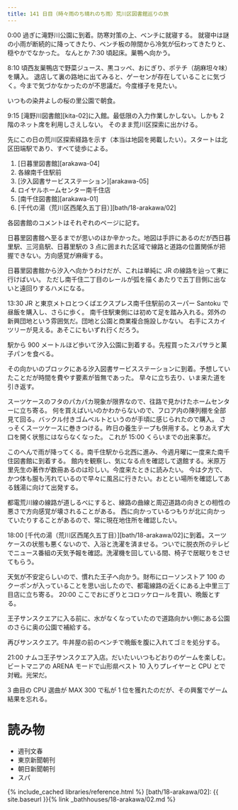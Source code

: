 ```yaml
---
title: 141 日目（時々雨のち晴れのち雨）荒川区図書館巡りの旅
---
```


0:00 過ぎに滝野川公園に到着。防寒対策の上、ベンチに就寝する。
就寝中は謎の小雨が断続的に降ってきたり、ベンチ板の隙間から冷気が伝わってきたりと、穏やかでなかった。
なんとか 7:30 頃起床。巣鴨へ向かう。

8:10 頃西友巣鴨店で野菜ジュース、黒コッペ、おにぎり、ポテチ（胡麻坦々味）を購入。
退店して裏の路地に出てみると、ゲーセンが存在していることに気づく。今まで気づかなかったのが不思議だ。今度様子を見たい。

いつもの染井よしの桜の里公園で朝食。

9:15 [滝野川図書館][kita-02]に入館。最低限の入力作業しかしない。しかも 2 階のネット席を利用しさえしない。
そのまま荒川区探索に出かける。

先にこの日の荒川区探索経路を示す（本当は地図を掲載したい）。スタートは北区田端駅であり、すべて徒歩による。

1. [日暮里図書館][arakawa-04]
2. 各線南千住駅前
3. [汐入図書サービスステーション][arakawa-05]
4. ロイヤルホームセンター南千住店
5. [南千住図書館][arakawa-01]
6. [千代の湯（荒川区西尾久五丁目）][bath/18-arakawa/02]

各図書館のコメントはそれぞれのページに記す。

日暮里図書館へ至るまでが思いのほか辛かった。地図は手許にあるのだが西日暮里駅、三河島駅、日暮里駅の 3 点に囲まれた区域で線路と道路の位置関係が把握できない。方向感覚が麻痺する。

日暮里図書館から汐入へ向かうわけだが、これは単純に JR の線路を辿って東に行けばいい。
ただし南千住二丁目のレールが弧を描くあたりで五丁目側に出ないと遠回りするハメになる。

13:30 JR と東京メトロとつくばエクスプレス南千住駅前のスーパー Santoku で昼飯を購入し、さらに歩く。
南千住駅東側には初めて足を踏み入れる。郊外の新興団地という雰囲気だ。団地と公園と商業複合施設しかない。
右手にスカイツリーが見える。あそこにもいずれ行くだろう。

駅から 900 メートルほど歩いて汐入公園に到着する。先程買ったスパサラと菓子パンを食べる。

その向かいのブロックにある汐入図書サービスステーションに到着。予想していたことだが時間を費やす要素が皆無であった。
早々に立ち去り、いま来た道を引き返す。

スーツケースのフタのパカパカ現象が限界なので、往路で見かけたホームセンターに立ち寄る。
何を買えばいいのかわからないので、フロア内の陳列棚を全部見て回る。バックル付きゴムベルトというのが手頃に感じられたので購入。
さっそくスーツケースに巻きつける。昨日の養生テープも併用する。とりあえず大口を開く状態にはならなくなった。
これが 15:00 くらいまでの出来事だ。

このへんで雨が降ってくる。南千住駅から北西に進み、今週月曜に一度来た南千住図書館に到着する。
館内を観察し、気になる点を確認して退館する。米原万里先生の著作が数冊あるのは珍しい。今度来たときに読みたい。
今は夕方で、かつ体も服も汚れているので早々に風呂に行きたい。おととい場所を確認してある銭湯に向けて出発する。

都電荒川線の線路が道しるべにすると、線路の曲線と周辺道路の向きとの相性の悪さで方向感覚が壊されることがある。
西に向かっているつもりが北に向かっていたりすることがあるので、常に現在地住所を確認したい。

18:00 [千代の湯（荒川区西尾久五丁目）][bath/18-arakawa/02]に到着。スーツケースの状態も悪くないので、入浴と洗濯を済ませる。ついでに脱衣所のテレビでニュース番組の天気予報を確認。洗濯機を回している間、椅子で居眠りをさせてもらう。

天気が不安定らしいので、慣れた王子へ向かう。財布にローソンストア 100 のクーポンが入っていることを思い出したので、都電線路の近くにある上中里三丁目店に立ち寄る。
20:00 ここでおにぎりとコロッケロールを買い、晩飯とする。

王子サンスクエアに入る前に、水がなくなっていたので道路向かい側にある公園のさらに奥の公園で補給する。

再びサンスクエア。牛丼屋の前のベンチで晩飯を腹に入れてゴミを処分する。

21:00 ナムコ王子サンスクエア入店。だいたいいつもどおりのゲームを楽しむ。
ビートマニアの ARENA モードで山形県ベスト 10 入りプレイヤーと CPU とで対戦。光栄だ。

3 曲目の CPU 選曲が MAX 300 で私が 1 位を獲れたのだが、その興奮でゲーム結果を忘れる。

# 読み物

* 週刊文春
* 東京新聞朝刊
* 朝日新聞朝刊
* スパ

{% include_cached libraries/reference.html %}
[bath/18-arakawa/02]: {{ site.baseurl }}{% link _bathhouses/18-arakawa/02.md %}
